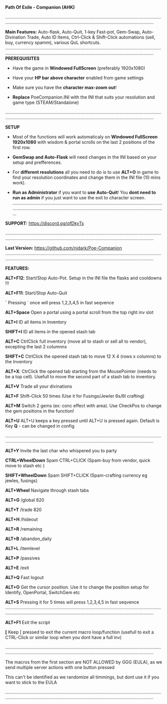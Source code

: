 
**Path Of Exile - Companion (AHK)**

..................................................................................................................................................................................................................................................

**Main Features:** Auto-flask, Auto-Quit, 1-key Fast-pot, Gem-Swap, Auto-Divination Trade, Auto ID Items, Ctrl-Click & Shift-Click automations (sell, buy, currency spamm), various QoL shortcuts. 
..................................................................................................................................................................................................................................................
**PREREQUISITES**

- Have the game in **Windowed FullScreen** (preferably 1920x1080)

- Have your **HP bar above character** enabled from game settings

- Make sure you have the **character max-zoom out**!

- **Replace** PoeCompanion.INI with the INI that suits your resolution and game type (STEAM/Standalone)

..................................................................................................................................................................................................................................................

**SETUP**

- Most of the functions will work automaticaly on **Windowed FullScreen 1920x1080** with wisdom & portal scrolls on the last 2 positions of the first row.

- **GemSwap and Auto-Flask** will need changes in the INI based on your setup and prefferences.

- For **different resolutions** all you need to do is to use **ALT+O** in game to find your resolution coordinates and change them in the INI file (10 mins work).

- **Run as Administrator** if you want to **use Auto-Quit**! You **dont need to run as admin** if you just want to use the exit to character screen.
.................................................................................................................................................................................................................................................

**SUPPORT:** https://discord.gg/qfDkyTs

..................................................................................................................................................................................................................................................

**Last Version:** https://github.com/nidark/Poe-Companion
..................................................................................................................................................................................................................................................

**FEATURES:**


**ALT+F12**: Start/Stop Auto-Pot. Setup in the INI file the flasks and cooldowns !!!

**ALT+F11**: Start/Stop Auto-Quit

**\`** Pressing \` once will press 1,2,3,4,5 in fast seqvence 

**ALT+Space** Open a portal using a portal scroll from the top right inv slot

**ALT+I** ID all items in Inventory

**SHIFT+I** ID all items in the opened stash tab 

**ALT+C** CtrlClick full inventory (move all to stash or sell all to vendor), excepting the last 2 columnns

**SHIFT+C** CtrlClick the opened stash tab to move 12 X 4 (rows x columns) to the Inventory

**ALT+X**: CtrClick the opened tab starting from the MousePointer (needs to be a top cell). Usefull to move the second part of a stash tab to inventory.

**ALT+V** Trade all your divinations

**ALT+F** Shift-Click 50 times (Use it for Fusings/Jewler 6s/6l crafting)

**ALT+M** Switch 2 gems (ex: conc effect with area). Use CheckPos to change the gem positions in the function! 

**ALT+U** ALT+U keeps a key pressed until ALT+U is pressed again. Default is Key **Q** - can be changed in config



..................................................................................................................................................................................................................................................

**ALT+Y** Invite the last char who whispered you to party

**CTRL+WheelDown**  Spam CTRL+CLICK (Spam-buy from vendor, quick move to stash etc )

**SHIFT+WheelDown**  Spam SHIFT+CLICK  (Spam-crafting currency eg jewles, fusings)

**ALT+Wheel** Navigate through stash tabs

**ALT+G** /global 820

**ALT+T** /trade 820 

**ALT+H** /hideout 

**ALT+R** /remaining

**ALT+B** /abandon_daily

**ALT+L** /itemlevel

**ALT+P** /passives

**ALT+E** /exit

**ALT+Q**  Fast logout

**ALT+O**  Get the cursor position. Use it to change the position setup for Identify, OpenPortal, SwitchGem etc

**ALT+S**  Pressing it for 5 times will press 1,2,3,4,5 in fast seqvence
..................................................................................................................................................................................................................................................

**ALT+F1** Exit the script

**[**  Keep [ pressed to exit the current macro loop/function (usefull to exit a CTRL-Click or similar loop when you dont have a full inv)

..................................................................................................................................................................................................................................................


The  macros from the first section are NOT ALLOWED by GGG (EULA), as we send multiple server actions with one button pressed

This can't be identified as we randomize all timmings, but dont use it if you want to stick to the EULA 

..................................................................................................................................................................................................................................................

